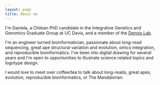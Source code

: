 ```yaml
---
layout: page
title: About me
---
```



I'm Daniela, a Chilean PhD candidate in the Integrative Genetics and Genomics Graduate Group at UC Davis, and a member of the [Dennis Lab](https://www.dennislab.org/).


I'm an engineer turned bioinformatician, passionate about long-read sequencing, great ape structural variation and evolution, omics integration, and reproducible bioinformatics. I've been into digital drawing for several years and I'm open to opportunities to illustrate science related topics and logotype design. 

I would love to meet over coffee/tea to talk about long-reads, great apes, evolution, reproducible bioinformatics, or The Mandalorian.
